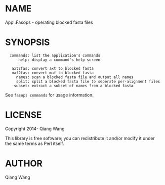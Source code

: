 # NAME

App::Fasops - operating blocked fasta files

# SYNOPSIS

      commands: list the application's commands
          help: display a command's help screen
    
       axt2fas: convert axt to blocked fasta
       maf2fas: convert maf to blocked fasta
         names: scan a blocked fasta file and output all names
         split: split a blocked fasta file to seperate per-alignment files
        subset: extract a subset of names from a blocked fasta

See `fasops commands` for usage information.

# LICENSE

Copyright 2014- Qiang Wang

This library is free software; you can redistribute it and/or modify it under the same terms as Perl itself.

# AUTHOR

Qiang Wang
